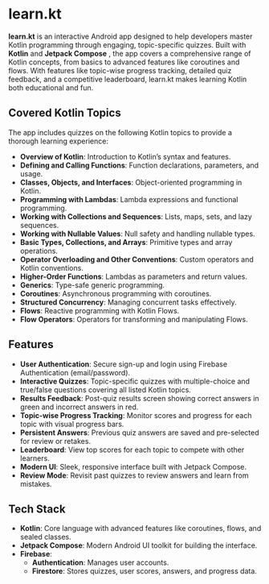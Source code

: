 # learn.kt

**learn.kt** is an interactive Android app designed to help developers master Kotlin programming through engaging, topic-specific quizzes. Built with **Kotlin** and **Jetpack Compose** , the app covers a comprehensive range of Kotlin concepts, from basics to advanced features like coroutines and flows. With features like topic-wise progress tracking, detailed quiz feedback, and a competitive leaderboard, learn.kt makes learning Kotlin both educational and fun.

## Covered Kotlin Topics

The app includes quizzes on the following Kotlin topics to provide a thorough learning experience:

- **Overview of Kotlin**: Introduction to Kotlin’s syntax and features.
- **Defining and Calling Functions**: Function declarations, parameters, and usage.
- **Classes, Objects, and Interfaces**: Object-oriented programming in Kotlin.
- **Programming with Lambdas**: Lambda expressions and functional programming.
- **Working with Collections and Sequences**: Lists, maps, sets, and lazy sequences.
- **Working with Nullable Values**: Null safety and handling nullable types.
- **Basic Types, Collections, and Arrays**: Primitive types and array operations.
- **Operator Overloading and Other Conventions**: Custom operators and Kotlin conventions.
- **Higher-Order Functions**: Lambdas as parameters and return values.
- **Generics**: Type-safe generic programming.
- **Coroutines**: Asynchronous programming with coroutines.
- **Structured Concurrency**: Managing concurrent tasks effectively.
- **Flows**: Reactive programming with Kotlin Flows.
- **Flow Operators**: Operators for transforming and manipulating Flows.

## Features

- **User Authentication**: Secure sign-up and login using Firebase Authentication (email/password).
- **Interactive Quizzes**: Topic-specific quizzes with multiple-choice and true/false questions covering all listed Kotlin topics.
- **Results Feedback**: Post-quiz results screen showing correct answers in green and incorrect answers in red.
- **Topic-wise Progress Tracking**: Monitor scores and progress for each topic with visual progress bars.
- **Persistent Answers**: Previous quiz answers are saved and pre-selected for review or retakes.
- **Leaderboard**: View top scores for each topic to compete with other learners.
- **Modern UI**: Sleek, responsive interface built with Jetpack Compose.
- **Review Mode**: Revisit past quizzes to review answers and learn from mistakes.

## Tech Stack

- **Kotlin**: Core language with advanced features like coroutines, flows, and sealed classes.
- **Jetpack Compose**: Modern Android UI toolkit for building the interface.
- **Firebase**:
    - **Authentication**: Manages user accounts.
    - **Firestore**: Stores quizzes, user scores, answers, and progress data.
